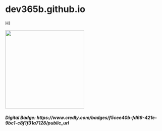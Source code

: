 # dev365b.github.io

HI

<html>
<body>

 
 
<img src="https://images.credly.com/size/680x680/images/9b0ac7af-f7ac-4938-96a4-2d4805bfe23f/image.png" style="width: 250px; height: 250px;">

  <h5>Digital Badge: <link>https://www.credly.com/badges/f5cee40b-fd69-421e-9bc1-c8f1f31a7128/public_url</link></h5>
  
 </body>
</html>
